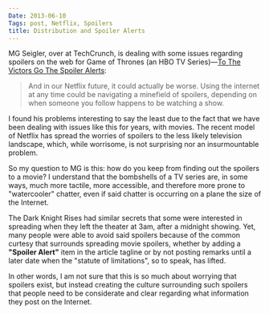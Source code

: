 ```yaml
---
Date: 2013-06-10
Tags: post, Netflix, Spoilers
title: Distribution and Spoiler Alerts
---
```


MG Seigler, over at TechCrunch, is dealing with some issues regarding spoilers on the web for Game of Thrones (an HBO TV Series)—<a href="http://techcrunch.com/2013/06/09/its-a-nice-day-for-a-red-wedding/">To The Victors Go The Spoiler Alerts</a>:

<blockquote>
  And in our Netflix future, it could actually be worse. Using the internet at any time could be navigating a minefield of spoilers, depending on when someone you follow happens to be watching a show.
</blockquote>

I found his problems interesting to say the least due to the fact that we have been dealing with issues like this for years, with movies. The recent model of Netflix has spread the worries of spoilers to the less likely television landscape, which, while worrisome, is not surprising nor an insurmountable problem.

So my question to MG is this: how do you keep from finding out the spoilers to a movie? I understand that the bombshells of a TV series are, in some ways, much more tactile, more accessible, and therefore more prone to "watercooler" chatter, even if said chatter is occurring on a plane the size of the Internet.

The Dark Knight Rises had similar secrets that some were interested in spreading when they left the theater at 3am, after a midnight showing. Yet, many people were able to avoid said spoilers because of the common curtesy that surrounds spreading movie spoilers, whether by adding a <strong>"Spoiler Alert"</strong> item in the article tagline or by not posting remarks until a later date when the "statute of limitations", so to speak, has lifted.

In other words, I am not sure that this is so much about worrying that spoilers exist, but instead creating the culture surrounding such spoilers that people need to be considerate and clear regarding what information they post on the Internet.
